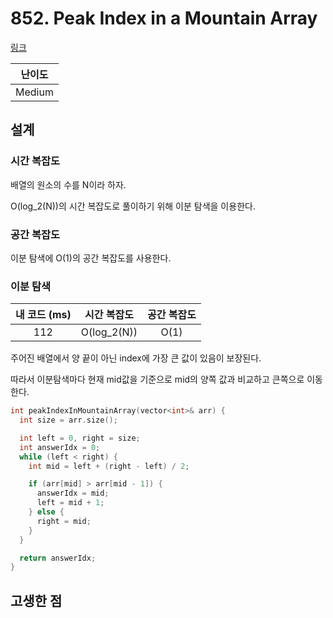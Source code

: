 # 852. Peak Index in a Mountain Array

[링크](https://leetcode.com/problems/peak-index-in-a-mountain-array/description/)

| 난이도 |
| :----: |
| Medium |

## 설계

### 시간 복잡도

배열의 원소의 수를 N이라 하자.

O(log_2(N))의 시간 복잡도로 풀이하기 위해 이분 탐색을 이용한다.

### 공간 복잡도

이분 탐색에 O(1)의 공간 복잡도를 사용한다.

### 이분 탐색

| 내 코드 (ms) | 시간 복잡도 | 공간 복잡도 |
| :----------: | :---------: | :---------: |
|     112      | O(log_2(N)) |    O(1)     |

주어진 배열에서 양 끝이 아닌 index에 가장 큰 값이 있음이 보장된다.

따라서 이분탐색마다 현재 mid값을 기준으로 mid의 양쪽 값과 비교하고 큰쪽으로 이동한다.

```cpp
int peakIndexInMountainArray(vector<int>& arr) {
  int size = arr.size();

  int left = 0, right = size;
  int answerIdx = 0;
  while (left < right) {
    int mid = left + (right - left) / 2;

    if (arr[mid] > arr[mid - 1]) {
      answerIdx = mid;
      left = mid + 1;
    } else {
      right = mid;
    }
  }

  return answerIdx;
}
```

## 고생한 점
